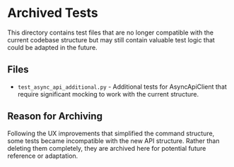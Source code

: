 # Archived Tests

This directory contains test files that are no longer compatible with the current codebase structure but may still contain valuable test logic that could be adapted in the future.

## Files

- `test_async_api_additional.py` - Additional tests for AsyncApiClient that require significant mocking to work with the current structure.

## Reason for Archiving

Following the UX improvements that simplified the command structure, some tests became incompatible with the new API structure. Rather than deleting them completely, they are archived here for potential future reference or adaptation.